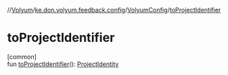 //[Volyum](../../../index.md)/[ke.don.volyum.feedback.config](../index.md)/[VolyumConfig](index.md)/[toProjectIdentifier](to-project-identifier.md)

# toProjectIdentifier

[common]\
fun [toProjectIdentifier](to-project-identifier.md)(): [ProjectIdentity](../../ke.don.volyum.feedback.model.domain/-project-identity/index.md)